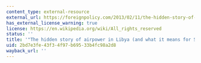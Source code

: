 ```yaml
---
content_type: external-resource
external_url: https://foreignpolicy.com/2013/02/11/the-hidden-story-of-airpower-in-libya-and-what-it-means-for-syria/
has_external_license_warning: true
license: https://en.wikipedia.org/wiki/All_rights_reserved
status: ''
title: '"The hidden story of airpower in Libya (and what it means for Syria)'
uid: 2bd7e3fe-43f3-4f97-b695-33b4fc98a2d8
wayback_url: ''
---
```

